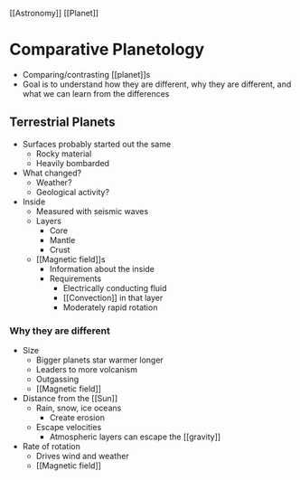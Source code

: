 [[Astronomy]] [[Planet]]

# Comparative Planetology
- Comparing/contrasting [[planet]]s
- Goal is to understand how they are different, why they are different, and what we can learn from the differences

## Terrestrial Planets
- Surfaces probably started out the same
  - Rocky material
  - Heavily bombarded
- What changed?
  - Weather?
  - Geological activity?
- Inside
  - Measured with seismic waves
  - Layers
    - Core
    - Mantle
    - Crust
  - [[Magnetic field]]s
    - Information about the inside
    - Requirements
      - Electrically conducting fluid
      - [[Convection]] in that layer
      - Moderately rapid rotation

### Why they are different
- Size
  - Bigger planets star warmer longer
  - Leaders to more volcanism
  - Outgassing
  - [[Magnetic field]]
- Distance from the [[Sun]]
  - Rain, snow, ice oceans
    - Create erosion
  - Escape velocities
    - Atmospheric layers can escape the [[gravity]]
- Rate of rotation
  - Drives wind and weather
  - [[Magnetic field]]

